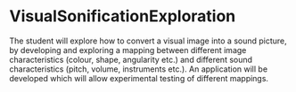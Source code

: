 # VisualSonificationExploration
The student will explore how to convert a visual image into a sound picture, by developing and exploring a mapping between different image characteristics (colour, shape, angularity etc.) and different sound characteristics (pitch, volume, instruments etc.). An application will be developed which will allow experimental testing of different mappings.
